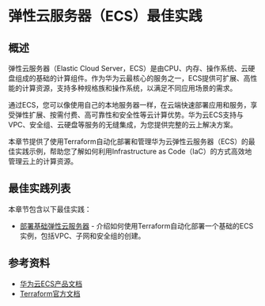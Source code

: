 # 弹性云服务器（ECS）最佳实践

## 概述

弹性云服务器（Elastic Cloud Server，ECS）是由CPU、内存、操作系统、云硬盘组成的基础的计算组件。作为华为云最核心的服务之一，ECS提供可扩展、高性能的计算资源，支持多种规格族和操作系统，以满足不同应用场景的需求。

通过ECS，您可以像使用自己的本地服务器一样，在云端快速部署应用和服务，享受弹性扩展、按需付费、高可靠性和安全性等云计算优势。华为云ECS支持与VPC、安全组、云硬盘等服务的无缝集成，为您提供完整的云上解决方案。

本章节提供了使用Terraform自动化部署和管理华为云弹性云服务器（ECS）的最佳实践示例，帮助您了解如何利用Infrastructure as Code（IaC）的方式高效地管理云上的计算资源。

## 最佳实践列表

本章节包含以下最佳实践：

* [部署基础弹性云服务器](simple_instance.md) - 介绍如何使用Terraform自动化部署一个基础的ECS实例，包括VPC、子网和安全组的创建。

## 参考资料

- [华为云ECS产品文档](https://support.huaweicloud.com/ecs/index.html)
- [Terraform官方文档](https://www.terraform.io/docs/index.html) 
